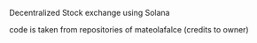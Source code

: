Decentralized Stock exchange using Solana

code is taken from repositories of mateolafalce (credits to owner)
